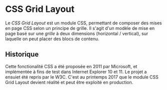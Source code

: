 # CSS Grid Layout

Le *CSS Grid Layout* est un module CSS, permettant de composer des mises en page CSS selon un principe de grille. Il s'agit d'un modèle de mise en page basé sur une *grille* à deux dimensions (horizontal / vertical), sur laquelle on peut placer des blocs de contenu.

## Historique 

Cette fonctionalité CSS a été proposée en 2011 par Microsoft, et implémentée à fins de test dans Internet Explorer 10 et 11. Le projet a ensuiet été repris par le W3C. C'est au printemps 2017 que le module CSS Grid Layout devient réalité et peut être exploité en production. 
